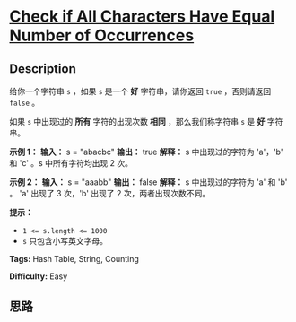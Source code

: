 # [Check if All Characters Have Equal Number of Occurrences][title]

## Description

给你一个字符串 `s` ，如果 `s` 是一个 **好** 字符串，请你返回 `true` ，否则请返回 `false` 。

如果 `s` 中出现过的 **所有** 字符的出现次数 **相同** ，那么我们称字符串 `s` 是 **好** 字符串。

**示例 1：**
            **输入：** s = "abacbc"    **输出：** true    **解释：** s 中出现过的字符为 'a'，'b' 和 'c' 。s 中所有字符均出现 2 次。    

**示例 2：**
            **输入：** s = "aaabb"    **输出：** false    **解释：** s 中出现过的字符为 'a' 和 'b' 。    'a' 出现了 3 次，'b' 出现了 2 次，两者出现次数不同。    

**提示：**

  * `1 <= s.length <= 1000`
  * `s` 只包含小写英文字母。


**Tags:** Hash Table, String, Counting

**Difficulty:** Easy

## 思路

[title]: https://leetcode-cn.com/problems/check-if-all-characters-have-equal-number-of-occurrences
